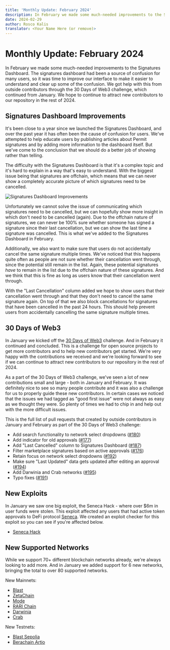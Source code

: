 ```yaml
---
title: 'Monthly Update: February 2024'
description: In February we made some much-needed improvements to the Signatures Dashboard. We got help with this from outside contributors through the 30 Days of Web3 challenge, which continued from January.
date: 2024-02-29
author: Rosco Kalis
translator: <Your Name Here (or remove)>
---
```


# Monthly Update: February 2024

In February we made some much-needed improvements to the Signatures Dashboard. The signatures dashboard had been a source of confusion for many users, so it was time to improve our interface to make it easier to understand and clear up some of the confusion. We got help with this from outside contributors through the 30 Days of Web3 challenge, which continued from January. We hope to continue to attract new contributors to our repository in the rest of 2024.

## Signatures Dashboard Improvements

It's been close to a year since we launched the Signatures Dashboard, and over the past year it has often been the cause of confusion for users. We've attempted to help educate users by publishing articles about Permit signatures and by adding more information to the dashboard itself. But we've come to the conclusion that we should do a better job of showing rather than telling.

The difficulty with the Signatures Dashboard is that it's a complex topic and it's hard to explain in a way that's easy to understand. With the biggest issue being that signatures are offchain, which means that we can never show a completely accurate picture of which signatures need to be cancelled.

![Signatures Dashboard Improvements](/assets/images/blog/2024/monthly-update-february/signatures-dashboard.png)

Unfortunately we cannot solve the issue of communicating which signatures need to be cancelled, but we can hopefully show more insight in which don't need to be cancelled (again). Due to the offchain nature of signatures, we can never be 100% sure whether someone has signed a signature since their last cancellation, but we can show the last time a signature was cancelled. This is what we've added to the Signatures Dashboard in February.

Additionally, we also want to make sure that users do not accidentally cancel the same signature multiple times. We've noticed that this happens quite often as people are not sure whether their cancellation went through, since the potential still remain in the list. Again, these potential signatures _have_ to remain in the list due to the offchain nature of these signatures. And we think that this is fine as long as users know that their cancellation went through.

With the "Last Cancellation" column added we hope to show users that their cancellation went through and that they don't need to cancel the same signature again. On top of that we also block cancellations for signatures that have been cancelled in the past 24 hours. This should help prevent users from accidentally cancelling the same signature multiple times.

## 30 Days of Web3

In January we kicked off the [30 Days of Web3](https://onchainsquad.com/onchainsquad.com/hackathons/30-days-of-web3/) challenge. And in February it continued and concluded. This is a challenge for open source projects to get more contributors and to help new contributors get started. We're very happy with the contributions we received and we're looking forward to see if we can continue to attract new contributors to our repository in the rest of 2024.

As a part of the 30 Days of Web3 challenge, we've seen a lot of new contributions small and large - both in January and February. It was definitely nice to see so many people contribute and it was also a challenge for us to properly guide these new contributors. In certain cases we noticed that the issues we had tagged as "good first issue" were not always as easy as we thought they were. So plenty of times we had to chip in and help out with the more difficult issues.

This is the full list of pull requests that created by outside contributors in January and February as part of the 30 Days of Web3 challenge:

- Add search functionality to network select dropdowns ([#180](https://github.com/RevokeCash/revoke.cash/pull/180))
- Add indicator for old approvals ([#177](https://github.com/RevokeCash/revoke.cash/pull/177))
- Add "Last Cancelled" column to Signatures Dashboard ([#187](https://github.com/RevokeCash/revoke.cash/pull/187))
- Filter marketplace signatures based on active approvals ([#176](https://github.com/RevokeCash/revoke.cash/pull/176))
- Retain focus on network select dropdowns ([#192](https://github.com/RevokeCash/revoke.cash/pull/192))
- Make sure "Last Updated" data gets updated after editing an approval ([#194](https://github.com/RevokeCash/revoke.cash/pull/194))
- Add Darwinia and Crab networks ([#195](https://github.com/RevokeCash/revoke.cash/pull/195))
- Typo fixes ([#191](https://github.com/RevokeCash/revoke.cash/pull/191))

## New Exploits

In January we saw one big exploit, the Seneca Hack - where over $6m in user funds were stolen. This exploit affected any users that had active token approvals to DeFi protocol [Seneca](https://senecaprotocol.com/). We created an exploit checker for this exploit so you can see if you're affected below.

- [Seneca Hack](/exploits/seneca)

## New Supported Networks

While we support 70+ different blockchain networks already, we're always looking to add more. And in January we added support for 6 new networks, bringing the total to over 80 supported networks.

New Mainnets:

- [Blast](/token-approval-checker/blast)
- [ZetaChain](/token-approval-checker/zetachain)
- [Mode](/token-approval-checker/mode)
- [RARI Chain](/token-approval-checker/rari-chain)
- [Darwinia](/token-approval-checker/darwinia)
- [Crab](/token-approval-checker/crab)

New Testnets:

- [Blast Sepolia](/token-approval-checker/blast-sepolia)
- [Berachain Artio](/token-approval-checker/berachain-artio)
